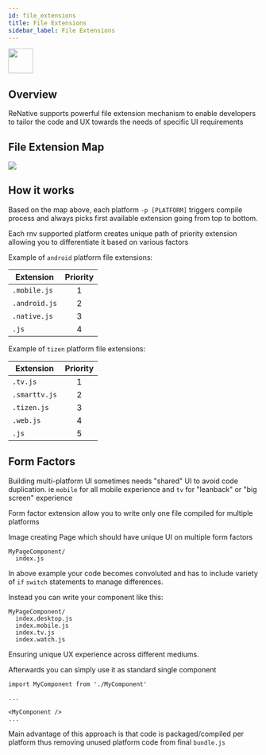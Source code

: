 ```yaml
---
id: file_extensions
title: File Extensions
sidebar_label: File Extensions
---
```



<img src="https://renative.org/img/ic_file_extensions.png" width=50 height=50 />

## Overview

ReNative supports powerful file extension mechanism to enable developers to tailor the code and UX towards the needs of specific UI requirements

## File Extension Map

<img src="https://renative.org/img/file_extensions.png" />

## How it works

Based on the map above, each platform `-p [PLATFORM]` triggers compile process and always picks first available extension going from top to bottom.

Each rnv supported platform creates unique path of priority extension allowing you to differentiate it based on various factors

Example of `android` platform file extensions:


| Extension | Priority  |
| --------- | :-------: |
| `.mobile.js`          | 1 |
| `.android.js`       | 2 |
| `.native.js`         | 3 |
| `.js`             | 4 |


Example of `tizen` platform file extensions:


| Extension | Priority  |
| --------- | :-------: |
| `.tv.js`          | 1 |
| `.smarttv.js`     | 2 |
| `.tizen.js`       | 3 |
| `.web.js`         | 4 |
| `.js`             | 5 |


## Form Factors

Building multi-platform UI sometimes needs "shared" UI to avoid code duplication. ie `mobile` for all mobile experience and `tv` for "leanback" or "big screen" experience

Form factor extension allow you to write only one file compiled for multiple platforms

Image creating Page which should have unique UI on multiple form factors

```
MyPageComponent/
  index.js
```

In above example your code becomes convoluted and has to include variety of `if` `switch` statements to manage differences.

Instead you can write your component like this:

```
MyPageComponent/
  index.desktop.js
  index.mobile.js
  index.tv.js
  index.watch.js
```

Ensuring unique UX experience across different mediums.

Afterwards you can simply use it as standard single component

```
import MyComponent from './MyComponent'

...

<MyComponent />
...
```

Main advantage of this approach is that code is packaged/compiled per platform thus removing unused platform code from final `bundle.js`

